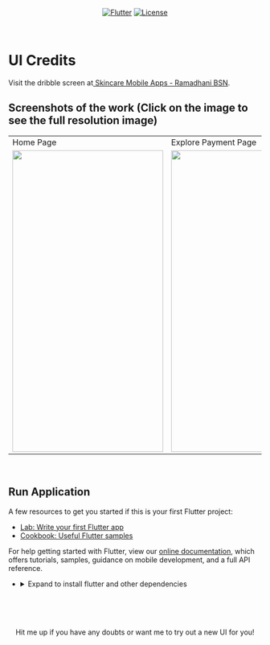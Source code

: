 <p align="center">
<a href=""><img title="Flutter" src="https://img.shields.io/badge/Flutter-2-blue?style=for-the-badge&logo=flutter"></a>
<a href=""><img title="License" src="https://img.shields.io/badge/License-Open Source-brightgreen?style=for-the-badge&logo="></a>
</p>

<br>
 
# UI Credits  

Visit the dribble screen at<a href="https://dribbble.com/shots/15518361-Skincare-Mobile-Apps-Last-Flow"> Skincare Mobile Apps - Ramadhani BSN</a>.


## Screenshots of the work (Click on the image to see the full resolution image)
<table>
  <tr>
    <td>Home Page</td>
     <td>Explore Payment Page</td>
     <td>Results Page</td>
  </tr>
  <tr>
    <td><img src="https://github.com/Vignesh0404/Flutter-UI-Kit/blob/main/skinCare-Cart/ouput/1.jpeg" width=300 height=600></td>
    <td><img src="https://github.com/Vignesh0404/Flutter-UI-Kit/blob/main/skinCare-Cart/ouput/2.jpeg" width=270 height=600></td>
    <td><img src="https://github.com/Vignesh0404/Flutter-UI-Kit/blob/main/skinCare-Cart/ouput/3.jpeg" width=270 height=600></td>
  </tr>
 </table>
 <br>
 
 ## Run Application
 
A few resources to get you started if this is your first Flutter project:

- [Lab: Write your first Flutter app](https://flutter.dev/docs/get-started/codelab)
- [Cookbook: Useful Flutter samples](https://flutter.dev/docs/cookbook)

For help getting started with Flutter, view our
[online documentation](https://flutter.dev/docs), which offers tutorials,
samples, guidance on mobile development, and a full API reference.

<ul><li><details>
<summary>Expand to install flutter and other dependencies</b></summary>
<li>Follow this to install <strong><a href="https://flutter.dev/docs/get-started/install">Flutter</a></strong></li>
</ul></li></ul></details></li></ul>
<br>
<br><br>
<p align="center">
  Hit me up if you have any doubts or want me to try out a new UI for you!
</p>
 
 

